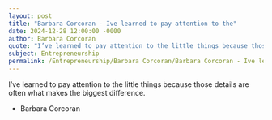 ```yaml
---
layout: post
title: "Barbara Corcoran - Ive learned to pay attention to the"
date: 2024-12-28 12:00:00 -0000
author: Barbara Corcoran
quote: "I’ve learned to pay attention to the little things because those details are often what makes the biggest difference."
subject: Entrepreneurship
permalink: /Entrepreneurship/Barbara Corcoran/Barbara Corcoran - Ive learned to pay attention to the
---
```


I’ve learned to pay attention to the little things because those details are often what makes the biggest difference.

- Barbara Corcoran
